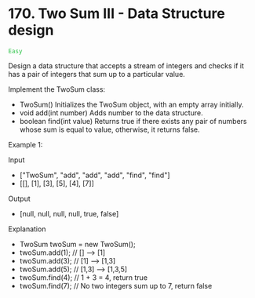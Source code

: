 # 170. Two Sum III - Data Structure design

<code style="color:rgb(40, 194, 68);">Easy</code>

Design a data structure that accepts a stream of integers and checks if it has a pair of integers that sum up to a particular value.

Implement the TwoSum class:

- TwoSum() Initializes the TwoSum object, with an empty array initially.
- void add(int number) Adds number to the data structure.
- boolean find(int value) Returns true if there exists any pair of numbers whose sum is equal to value, otherwise, it returns false.

Example 1:

Input

- ["TwoSum", "add", "add", "add", "find", "find"]
- [[], [1], [3], [5], [4], [7]]

Output

- [null, null, null, null, true, false]

Explanation

- TwoSum twoSum = new TwoSum();
- twoSum.add(1); // [] --> [1]
- twoSum.add(3); // [1] --> [1,3]
- twoSum.add(5); // [1,3] --> [1,3,5]
- twoSum.find(4); // 1 + 3 = 4, return true
- twoSum.find(7); // No two integers sum up to 7, return false
